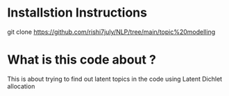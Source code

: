 # Installstion Instructions
git clone https://github.com/rishi7july/NLP/tree/main/topic%20modelling

# What is this code about ?
This is about trying to find out latent topics in the code using Latent Dichlet allocation 
